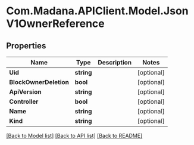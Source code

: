 
# Com.Madana.APIClient.Model.JsonV1OwnerReference

## Properties

Name | Type | Description | Notes
------------ | ------------- | ------------- | -------------
**Uid** | **string** |  | [optional] 
**BlockOwnerDeletion** | **bool** |  | [optional] 
**ApiVersion** | **string** |  | [optional] 
**Controller** | **bool** |  | [optional] 
**Name** | **string** |  | [optional] 
**Kind** | **string** |  | [optional] 

[[Back to Model list]](../README.md#documentation-for-models)
[[Back to API list]](../README.md#documentation-for-api-endpoints)
[[Back to README]](../README.md)

